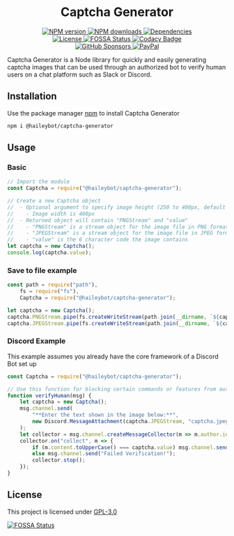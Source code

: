 <h1 align="center">Captcha Generator</h1>
<p align="center">
	<a href="https://www.npmjs.com/package/@haileybot/captcha-generator" title="NPM version">
		<img alt="NPM version" src="https://img.shields.io/npm/v/@haileybot/captcha-generator?logo=npm"/>
	</a><a href="https://www.npmjs.com/package/@haileybot/captcha-generator" title="NPM downloads">
		<img alt="NPM downloads" src="https://img.shields.io/npm/dt/@haileybot/captcha-generator?logo=npm"/>
	</a><a href="https://david-dm.org/HaileyBot/captcha-generator" title="Dependencies">
		<img alt="Dependencies" src="https://img.shields.io/david/HaileyBot/captcha-generator?logo=npm"/>
	</a>
	<br>
	<a href="https://github.com/HaileyBot/captcha-generator/blob/master/LICENSE" title="License">
		<img alt="License" src="https://img.shields.io/github/license/HaileyBot/captcha-generator?logo=github&logoColor=black"/>
	</a><a href="https://app.fossa.com/projects/git%2Bgithub.com%2FHaileyBot%2Fcaptcha-generator?ref=badge_shield" title="FOSSA Status">
		<img alt="FOSSA Status" src="https://app.fossa.com/api/projects/git%2Bgithub.com%2FHaileyBot%2Fcaptcha-generator.svg?type=shield"/>
	</a><a href="https://www.codacy.com/gh/HaileyBot/captcha-generator/dashboard" title="Codacy Badge">
		<img alt="Codacy Badge" src="https://img.shields.io/codacy/grade/a46eab666ba045deaf8d5025fd11eef5?logo=codacy"/>
	</a>
	<br>
	<a href="https://github.com/sponsors/cheesits456" title="GitHub Sponsors">
		<img alt="GitHub Sponsors" src="https://img.shields.io/github/sponsors/cheesits456?color=EA4AAA&logo=github-sponsors"/>
	</a><a href="https://donate.haileybot.com" title="PayPal">
		<img alt="PayPal" src="https://img.shields.io/badge/donate-paypal-13e?logo=paypal"/>
	</a>
</p>

Captcha Generator is a Node library for quickly and easily generating captcha images that can be used through an authorized bot to verify human users on a chat platform such as Slack or Discord.

## Installation

Use the package manager [npm](https://www.npmjs.com/) to install Captcha Generator

```bash
npm i @haileybot/captcha-generator
```

## Usage

### Basic

```js
// Import the module
const Captcha = require("@haileybot/captcha-generator");

// Create a new Captcha object
//  - Optional argument to specify image height (250 to 400px, default 250)
//    - Image width is 400px
//  - Returned object will contain "PNGStream" and "value"
//    - "PNGStream" is a stream object for the image file in PNG format
//    - "JPEGStream" is a stream object for the image file in JPEG format
//    - "value" is the 6 character code the image contains
let captcha = new Captcha();
console.log(captcha.value);
```

### Save to file example

```js
const path = require("path"),
	fs = require("fs"),
	Captcha = require("@haileybot/captcha-generator");

let captcha = new Captcha();
captcha.PNGStream.pipe(fs.createWriteStream(path.join(__dirname, `${captcha.value}.png`)));
captcha.JPEGStream.pipe(fs.createWriteStream(path.join(__dirname, `${captcha.value}.jpeg`)));
```

### Discord Example

This example assumes you already have the core framework of a Discord Bot set up

```js
const Captcha = require("@haileybot/captcha-generator");

// Use this function for blocking certain commands or features from automated self-bots
function verifyHuman(msg) {
	let captcha = new Captcha();
	msg.channel.send(
		"**Enter the text shown in the image below:**",
		new Discord.MessageAttachment(captcha.JPEGStream, "captcha.jpeg")
	);
	let collector = msg.channel.createMessageCollector(m => m.author.id === msg.author.id);
	collector.on("collect", m => {
		if (m.content.toUpperCase() === captcha.value) msg.channel.send("Verified Successfully!");
		else msg.channel.send("Failed Verification!");
		collector.stop();
	});
}
```

## License

This project is licensed under [GPL-3.0](https://github.com/HaileyBot/captcha-generator/blob/master/LICENSE)

[![FOSSA Status](https://app.fossa.com/api/projects/git%2Bgithub.com%2FHaileyBot%2Fcaptcha-generator.svg?type=large)](https://app.fossa.com/projects/git%2Bgithub.com%2FHaileyBot%2Fcaptcha-generator?ref=badge_large)
